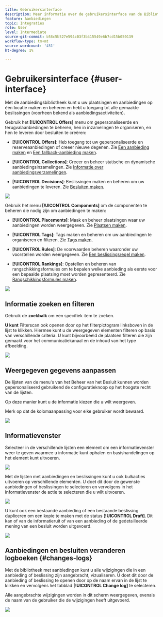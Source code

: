 ```yaml
---
title: Gebruikersinterface
description: Meer informatie over de gebruikersinterface van de Bibliotheek van de Aanbieding.
feature: Aanbiedingen
topic: Integraties
role: User
level: Intermediate
source-git-commit: b58c5b527e594c03f3b415549e6b7cd15b050139
workflow-type: tm+mt
source-wordcount: '451'
ht-degree: 1%

---
```


# Gebruikersinterface {#user-interface}

Met de aanbiedingsbibliotheek kunt u uw plaatsingen en aanbiedingen op één locatie maken en beheren en hebt u toegang tot alle gemaakte beslissingen (voorheen bekend als aanbiedingsactiviteiten).

Gebruik het **[!UICONTROL Offers]** menu om gepersonaliseerde en terugvalaanbiedingen te beheren, hen in inzamelingen te organiseren, en hen te leveren door besluiten te creëren:

* **[!UICONTROL Offers]**: Heb toegang tot uw gepersonaliseerde en reserveaanbiedingen of creeer nieuwe degenen. Zie [Een aanbieding maken](../offer-library/creating-personalized-offers.md) en [Een fallback-aanbieding maken](../offer-library/creating-fallback-offers.md).

* **[!UICONTROL Collections]**: Creeer en beheer statische en dynamische aanbiedingsinzamelingen. Zie [Informatie over aanbiedingsverzamelingen](../offer-library/creating-collections.md).

* **[!UICONTROL Decisions]**: Beslissingen maken en beheren om uw aanbiedingen te leveren. Zie [Besluiten maken](../offer-activities/create-offer-activities.md).

![](../../assets/offers_menu.png)

Gebruik het menu **[!UICONTROL Components]** om de componenten te beheren die nodig zijn om aanbiedingen te maken:

* **[!UICONTROL Placements]**: Maak en beheer plaatsingen waar uw aanbiedingen worden weergegeven. Zie [Plaatsen maken](../offer-library/creating-placements.md).

* **[!UICONTROL Tags]**: Tags maken en beheren om uw aanbiedingen te organiseren en filteren. Zie [Tags maken](../offer-library/creating-tags.md).

* **[!UICONTROL Rules]**: De voorwaarden beheren waaronder uw voorstellen worden weergegeven. Zie [Een beslissingsregel maken](../offer-library/creating-decision-rules.md).

* **[!UICONTROL Rankings]**: Opstellen en beheren van rangschikkingsformules om te bepalen welke aanbieding als eerste voor een bepaalde plaatsing moet worden gepresenteerd. Zie [Rangschikkingsformules maken](../offer-library/create-ranking-formulas.md).

![](../../assets/offer_activities.png)

## Informatie zoeken en filteren

Gebruik de **zoekbalk** om een specifiek item te zoeken.

**U kunt** Filterscan ook openen door op het filterpictogram linksboven in de lijst te klikken. Hiermee kunt u de weergegeven elementen filteren op basis van verschillende criteria. U kunt bijvoorbeeld de plaatsen filteren die zijn gemaakt voor het communicatiekanaal en de inhoud van het type afbeelding.

![](../../assets/filters.png)

## Weergegeven gegevens aanpassen

De lijsten van de menu&#39;s van het Beheer van het Besluit kunnen worden gepersonaliseerd gebruikend de configuratieknoop op het hoogste recht van de lijsten.

Op deze manier kunt u de informatie kiezen die u wilt weergeven.

Merk op dat de kolomaanpassing voor elke gebruiker wordt bewaard.

![](../../assets/columns.png)

## Informatievenster

Selecteer in de verschillende lijsten een element om een informatievenster weer te geven waarmee u informatie kunt ophalen en basishandelingen op het element kunt uitvoeren.

![](../../assets/information-pane.png)

Met de lijsten met aanbiedingen en beslissingen kunt u ook bulkacties uitvoeren op verschillende elementen. U doet dit door de gewenste aanbiedingen of beslissingen te selecteren en vervolgens in het informatievenster de actie te selecteren die u wilt uitvoeren.

![](../../assets/bulk-actions.png)

U kunt ook een bestaande aanbieding of een bestaande beslissing dupliceren om een kopie te maken met de status **[!UICONTROL Draft]**. Dit kan of van de informatieruit of van een aanbieding of de gedetailleerde mening van een besluit worden uitgevoerd.

![](../../assets/duplicate-offer.png)

## Aanbiedingen en besluiten veranderen logboeken {#changes-logs}

Met de bibliotheek met aanbiedingen kunt u alle wijzigingen die in een aanbieding of beslissing zijn aangebracht, vizualiseren. U doet dit door de aanbieding of beslissing te openen door op de naam ervan in de lijst te klikken en vervolgens het tabblad **[!UICONTROL Change log]** te selecteren.

Alle aangebrachte wijzigingen worden in dit scherm weergegeven, evenals de naam van de gebruiker die de wijzigingen heeft uitgevoerd.

![](../../assets/change-logs.png)
